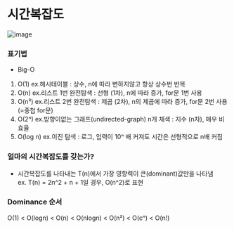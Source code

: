 # 시간복잡도

![image](https://github.com/Choe-minsung/TIL/assets/145301343/aee2bd39-1767-4b0b-a253-acf7af5ddf1e)

### 표기법
- Big-O
1. O(1) ex.해시테이블 : 상수, n에 따라 변하지않고 항상 상수번 반복
2. O(n) ex.리스트 1번 완전탐색 : 선형 (1차), n에 따라 증가, for문 1번 사용
3. O(n²) ex.리스트 2번 완전탐색 : 제곱 (2차), n의 제곱에 따라 증가, for문 2번 사용 (=중첩 for문)
4. O(2ⁿ) ex.방향이없는 그래프(undirected-graph) n개 채색 : 지수 (n차), 매우 비효율
5. O(log n) ex.이진 탐색 : 로그, 입력이 10ⁿ 배 커져도 시간은 선형적으로 n배 커짐

### 얼마의 시간복잡도를 갖는가?
- 시간복잡도를 나타내는 T(n)에서 가장 영향력이 큰(dominant)값만을 나타냄  
ex. T(n) = 2n^2 + n + 1일 경우, O(n^2)로 표현

### Dominance 순서
O(1) < O(logn) < O(n) < O(nlogn) < O(n²) < O(cⁿ) < O(n!)
